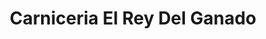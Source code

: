 ---
title: "Carniceria El Rey Del Ganado"
url: /huarmey/carniceria-el-rey-del-ganado/
shop: Allgemein
---